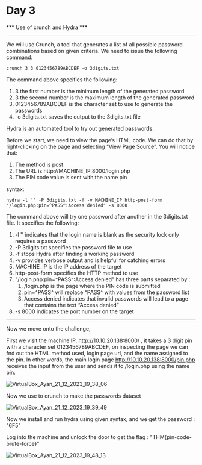 # Day 3
*** Use of crunch and Hydra ***
**********
We will use Crunch, a tool that generates a list of all possible password combinations based on given criteria. We need to issue the following command:

`crunch 3 3 0123456789ABCDEF -o 3digits.txt`

The command above specifies the following:

1. 3 the first number is the minimum length of the generated password
2. 3 the second number is the maximum length of the generated password
3. 0123456789ABCDEF is the character set to use to generate the passwords
4. -o 3digits.txt saves the output to the 3digits.txt file

Hydra is an automated tool to try out generated passwords. 

Before we start, we need to view the page’s HTML code. We can do that by right-clicking on the page and selecting “View Page Source”. You will notice that:

1. The method is post
2. The URL is http://MACHINE_IP:8000/login.php
3. The PIN code value is sent with the name pin

syntax:

`hydra -l '' -P 3digits.txt -f -v MACHINE_IP http-post-form "/login.php:pin=^PASS^:Access denied" -s 8000`

The command above will try one password after another in the 3digits.txt file. It specifies the following:

1. -l '' indicates that the login name is blank as the security lock only requires a password
2. -P 3digits.txt specifies the password file to use
3. -f stops Hydra after finding a working password
4. -v provides verbose output and is helpful for catching errors
5. MACHINE_IP is the IP address of the target
6. http-post-form specifies the HTTP method to use
7. "/login.php:pin=^PASS^:Access denied" has three parts separated by :
   1. /login.php is the page where the PIN code is submitted
   2. pin=^PASS^ will replace ^PASS^ with values from the password list
   3. Access denied indicates that invalid passwords will lead to a page that contains the text “Access denied”
8. -s 8000 indicates the port number on the target

************

Now we move onto the challenge,

First we visit the machine IP, http://10.10.20.138:8000/ , it takes a 3 digit pin with a character set 0123456789ABCDEF, on inspecting the page we can fnd out the HTML method used, login page url, and the name assigned to the pin. In other words, the main login page http://10.10.20.138:8000/pin.php receives the input from the user and sends it to /login.php using the name pin.

![VirtualBox_Ayan_21_12_2023_19_38_06](https://github.com/nAYANko/TryHackMe-AoC/assets/147973815/4938c5ea-40f4-4b90-bafd-459d389cd756)


Now we use to crunch to make the passwords dataset

![VirtualBox_Ayan_21_12_2023_19_39_49](https://github.com/nAYANko/TryHackMe-AoC/assets/147973815/a7767f11-56f6-4796-a17e-4958ea65dbfc)

Now we install and run hydra using given syntax, and we get the password : "6F5"

Log into the machine and unlock the door to get the flag : "THM{pin-code-brute-force}"

![VirtualBox_Ayan_21_12_2023_19_48_13](https://github.com/nAYANko/TryHackMe-AoC/assets/147973815/d642e571-48b4-4005-80eb-3067ce04689b)


